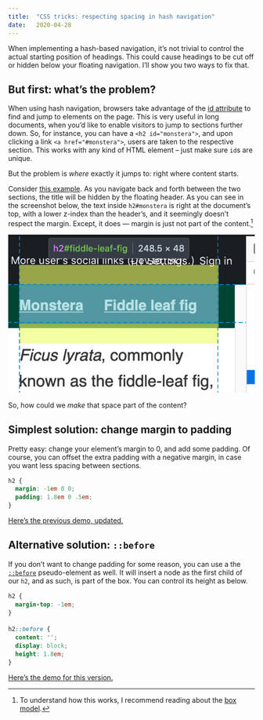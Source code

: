 ```yaml
---
title:  "CSS tricks: respecting spacing in hash navigation"
date:   2020-04-28
---
```


When implementing a hash-based navigation, it’s not trivial to control the actual starting position of headings. This could cause headings to be cut off or hidden below your floating navigation. I’ll show you two ways to fix that.

## But first: what’s the problem?

When using hash navigation, browsers take advantage of the [id attribute](https://developer.mozilla.org/en-US/docs/Web/HTML/Global_attributes/id) to find and jump to elements on the page. This is very useful in long documents, when you’d like to enable visitors to jump to sections further down. So, for instance, you can have a `<h2 id="monstera">`, and upon clicking a link `<a href="#monstera">`, users are taken to the respective section. This works with any kind of HTML element – just make sure `id`s are unique.

But the problem is _where_ exactly it jumps to: right where content starts.

Consider [this example](https://jsfiddle.net/sgwomzv8/2/). As you navigate back and forth between the two sections, the title will be hidden by the floating header. As you can see in the screenshot below, the text inside `h2#monstera` is right at the document’s top, with a lower z-index than the header’s, and it seemingly doesn’t respect the margin. Except, it does — margin is just not part of the content.[^1]

![](https://raw.githubusercontent.com/c0derabbit/eszter.space/master/content/assets/hidden.png)

So, how could we _make_ that space part of the content?

## Simplest solution: change margin to padding

Pretty easy: change your element’s margin to 0, and add some padding. Of course, you can offset the extra padding with a negative margin, in case you want less spacing between sections.

```css
h2 {
  margin: -1em 0 0;
  padding: 1.8em 0 .5em;
}
```

[Here’s the previous demo, updated.](https://jsfiddle.net/sgwomzv8/3/)

## Alternative solution: `::before`

If you don’t want to change padding for some reason, you can use a the [`::before`](https://developer.mozilla.org/en-US/docs/Web/CSS/::before) pseudo-element as well. It will insert a node as the first child of our `h2`, and as such, is part of the box. You can control its height as below.

```css
h2 {
  margin-top: -1em;
}

h2::before {
  content: '';
  display: block;
  height: 1.8em;
}
```

[Here’s the demo for this version.](https://jsfiddle.net/sgwomzv8/5/)

[^1]: To understand how this works, I recommend reading about the [box model](https://developer.mozilla.org/en-US/docs/Learn/CSS/Building_blocks/The_box_model).
